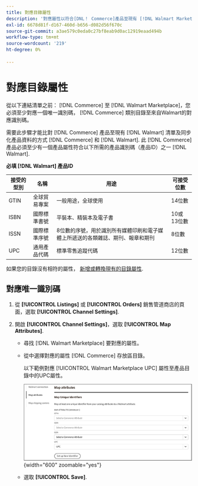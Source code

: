 ```yaml
---
title: 對應目錄屬性
description: '對應屬性以符合[DNL！ Commerce]產品至現有 [!DNL Walmart Marketplace] 清單和同步資料 [!DNL Channel Manager] 和 [!DNL Walmart].'
exl-id: 6678d81f-d167-460d-b656-d082d56f670c
source-git-commit: a3ae579c0eda0c27bf8eab9d0ac12919eaad494b
workflow-type: tm+mt
source-wordcount: '219'
ht-degree: 0%

---
```


# 對應目錄屬性

從以下連結清單之前： [!DNL Commerce] 至 [!DNL Walmart Marketplace]，您必須至少對應一個唯一識別碼， [!DNL Commerce] 類別目錄至來自Walmart的對應識別碼。

需要此步驟才能比對 [!DNL Commerce] 產品至現有 [!DNL Walmart] 清單及同步化產品資料的方式 [!DNL Commerce] 和 [!DNL Walmart]. 此 [!DNL Commerce] 產品必須至少有一個產品屬性符合以下所需的產品識別碼（產品ID）之一 [!DNL Walmart].

**必填 [!DNL Walmart] 產品ID**

| **接受的型別** | **名稱** | **用途** | **可接受位數** |
|-------------------|--------------------------------------|--------------------------------------------------------------------------------------------------------------------------------------------------|-----------------------|
| GTIN | 全球貿易專案 | 一般用途，全球使用 | 14位數 |
| ISBN | 國際標準書號 | 平裝本、精裝本及電子書 | 10或13位數 |
| ISSN | 國際標準序號 | 8位數的序號，用於識別所有媒體印刷和電子媒體上所遞送的各類雜誌、期刊、報章和期刊 | 8位數 |
| UPC | 通用產品代碼 | 標準零售追蹤代碼 | 12位數 |

如果您的目錄沒有相符的屬性， [新增或轉換現有的目錄屬性](https://experienceleague.adobe.com/docs/commerce-admin/catalog/product-attributes/product-attributes.html).

## 對應唯一識別碼

1. 從 **[!UICONTROL Listings]** 或 **[!UICONTROL Orders]** 銷售管道商店的頁面，選取 **[!UICONTROL Channel Settings]**.

1. 開啟 **[!UICONTROL Channel Settings]**，選取 **[!UICONTROL Map Attributes]**.

   - 尋找 [!DNL Walmart Marketplace] 要對應的屬性。

   - 從中選擇對應的屬性 [!DNL Commerce] 存放區目錄。

      以下範例對應 [!UICONTROL Walmart Marketplace UPC] 屬性至產品目錄中的UPC屬性。

      ![對應產品符合條件的屬性](assets/products-map-attributes-for-match.png){width="600" zoomable="yes"}

   - 選取 **[!UICONTROL Save]**.
